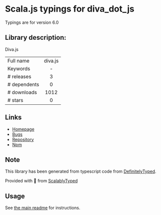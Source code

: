 
# Scala.js typings for diva_dot_js

Typings are for version 6.0

## Library description:
Diva.js

|                    |                 |
| ------------------ | :-------------: |
| Full name          | diva.js |
| Keywords           | - |
| # releases         | 3 |
| # dependents       | 0 |
| # downloads        | 1012 |
| # stars            | 0 |

## Links
- [Homepage](https://github.com/DDMAL/diva.js#readme)
- [Bugs](https://github.com/DDMAL/diva.js/issues)
- [Repository](https://github.com/DDMAL/diva.js)
- [Npm](https://www.npmjs.com/package/diva.js)
    


## Note
This library has been generated from typescript code from [DefinitelyTyped](https://definitelytyped.org).

Provided with :purple_heart: from [ScalablyTyped](https://github.com/oyvindberg/ScalablyTyped)

## Usage
See [the main readme](../../readme.md) for instructions.


